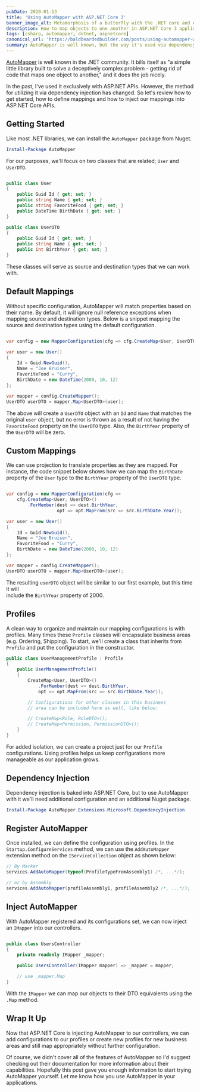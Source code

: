 ```yaml
---
pubDate: 2020-01-13
title: 'Using AutoMapper with ASP.NET Core 3'
banner_image_alt: Metamorphosis of a butterfly with the .NET core and AutoMapper logos
description: How to map objects to one another in ASP.NET Core 3 applications with AutoMapper.
tags: [csharp, automapper, dotnet, aspnetcore]
canonical_url: 'https://baldbeardedbuilder.com/posts/using-automapper-with-dotnetcore-3/'
summary: AutoMapper is well known, but the way it's used via dependency injection has changed in ASP.NET Core 3. Let's figure it out.
---
```


[AutoMapper] is well known in the .NET community. It bills itself as "a simple little library built
to solve a deceptively complex problem - getting rid of code that maps one object to another,"
and it does the job nicely.

In the past, I've used it exclusively with ASP.NET APIs. However, the method for utilizing it via
dependency injection has changed. So let's review how to get started, how to define mappings and
how to inject our mappings into ASP.NET Core APIs.

<!--more-->

## Getting Started

Like most .NET libraries, we can install the `AutoMapper` package from Nuget.

```powershell
Install-Package AutoMapper
```

For our purposes, we'll focus on two classes that are related; `User` and `UserDTO`.

```csharp

public class User
{
    public Guid Id { get; set; }
    public string Name { get; set; }
    public string FavoriteFood { get; set; }
    public DateTime BirthDate { get; set; }
}

public class UserDTO
{
    public Guid Id { get; set; }
    public string Name { get; set; }
    public int BirthYear { get; set; }
}

```

These classes will serve as source and destination types that we can work with.

## Default Mappings

Without specific configuration, AutoMapper will match properties based on their name.
By default, it will ignore null reference exceptions when mapping source and destination
types. Below is a snippet mapping the source and destination types using the default
configuration.

```csharp

var config = new MapperConfiguration(cfg => cfg.CreateMap<User, UserDTO>());

var user = new User()
{
    Id = Guid.NewGuid(),
    Name = "Joe Bruiser",
    FavoriteFood = "Curry",
    BirthDate = new DateTime(2000, 10, 12)
};

var mapper = config.CreateMapper();
UserDTO userDTO = mapper.Map<UserDTO>(user);

```

The above will create a `UserDTO` object with an `Id` and `Name` that matches the original
`user` object, but no error is thrown as a result of not having the `FavoriteFood` property
on the `UserDTO` type. Also, the `BirthYear` property of the `UserDTO` will be zero.

## Custom Mappings

We can use projection to translate properties as they are mapped. For instance, the code snippet
below shows how we can map the `BirthDate` property of the `User` type to the `BirthYear`
property of the `UserDTO` type.

```csharp

var config = new MapperConfiguration(cfg =>
    cfg.CreateMap<User, UserDTO>()
        .ForMember(dest => dest.BirthYear,
                   opt => opt.MapFrom(src => src.BirthDate.Year));

var user = new User()
{
    Id = Guid.NewGuid(),
    Name = "Joe Bruiser",
    FavoriteFood = "Curry",
    BirthDate = new DateTime(2000, 10, 12)
};

var mapper = config.CreateMapper();
UserDTO userDTO = mapper.Map<UserDTO>(user);

```

The resulting `userDTO` object will be similar to our first example, but this time it will  
include the `BirthYear` property of 2000.

## Profiles

A clean way to organize and maintain our mapping configurations is with profiles. Many
times these `Profile` classes will encapsulate business areas (e.g. Ordering, Shipping). To
start, we'll create a class that inherits from `Profile` and put the configuration in the
constructor.

```csharp
public class UserManagementProfile : Profile
{
    public UserManagementProfile()
    {
        CreateMap<User, UserDTO>()
            .ForMember(dest => dest.BirthYear,
            opt => opt.MapFrom(src => src.BirthDate.Year));

        // Configurations for other classes in this business
        // area can be included here as well, like below:

        // CreateMap<Role, RoleDTO>();
        // CreateMap<Permission, PermissionDTO>();
    }
}
```

For added isolation, we can create a project just for our `Profile` configurations. Using
profiles helps us keep configurations more manageable as our application grows.

## Dependency Injection

Dependency injection is baked into ASP.NET Core, but to use AutoMapper with it we'll need
additional configuration and an additional Nuget package.

```powershell
Install-Package AutoMapper.Extensions.Microsoft.DependencyInjection
```

## Register AutoMapper

Once installed, we can define the configuration using profiles. In the `Startup.ConfigureServices`
method, we can use the `AddAutoMapper` extension method on the `IServiceCollection` object as
shown below:

```csharp
// By Marker
services.AddAutoMapper(typeof(ProfileTypeFromAssembly1) /*, ...*/);

// or by Assembly
services.AddAutoMapper(profileAssembly1, profileAssembly2 /*, ...*/);
```

## Inject AutoMapper

With AutoMapper registered and its configurations set, we can now inject an `IMapper` into
our controllers.

```csharp

public class UsersController
{
    private readonly IMapper _mapper;

    public UsersController(IMapper mapper) => _mapper = mapper;

    // use _mapper.Map
}

```

With the `IMapper` we can map our objects to their DTO equivalents using the `.Map`
method.

## Wrap It Up

Now that ASP.NET Core is injecting AutoMapper to our controllers, we can add configurations
to our profiles or create new profiles for new business areas and still map appropriately
without further configuration.

Of course, we didn't cover all of the features of AutoMapper so I'd suggest checking out their documentation for more information about their capabilities. Hopefully this post gave you
enough information to start trying AutoMapper yourself. Let me know how you
use AutoMapper in your applications.

[automapper]: https://automapper.org/
